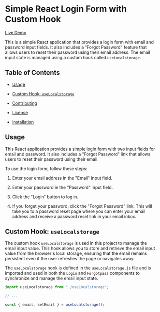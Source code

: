 # Simple React Login Form with Custom Hook
[Live Demo](https://statuesque-cascaron-242a94.netlify.app/)

This is a simple React application that provides a login form with email and password input fields. It also includes a "Forgot Password" feature that allows users to reset their password using their email address. The email input state is managed using a custom hook called `useLocalstorage`.

## Table of Contents

- [Usage](#usage)

- [Custom Hook: `useLocalstorage`](#custom-hook-uselocalstorage)
- [Contributing](#contributing)
- [License](#license)
- [Installation](#installation)


## Usage

This React application provides a simple login form with two input fields for email and password. It also includes a "Forgot Password" link that allows users to reset their password using their email.

To use the login form, follow these steps:

1. Enter your email address in the "Email" input field.

2. Enter your password in the "Password" input field.

3. Click the "Login" button to log in.

4. If you forget your password, click the "Forgot Password" link. This will take you to a password reset page where you can enter your email address and receive a password reset link in your email inbox.

## Custom Hook: `useLocalstorage`

The custom hook `useLocalstorage` is used in this project to manage the email input value. This hook allows you to store and retrieve the email input value from the browser's local storage, ensuring that the email remains persistent even if the user refreshes the page or navigates away.

The `useLocalstorage` hook is defined in the `useLocalstorage.js` file and is imported and used in both the `Login` and `Forgotpass` components to synchronize and manage the email input state.

```javascript
import useLocalstorage from "./useLocalstorage";

// ...

const { email, setEmail } = useLocalstorage();
